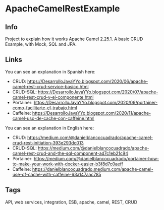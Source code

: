 # ApacheCamelRestExample

## Info

Project to explain how it works Apache Camel 2.25.1. A basic CRUD Example, with Mock, SQL and JPA. 

## Links

You can see an explanation in Spanish here: 

* CRUD: https://DesarrolloJavaYYo.blogspot.com/2020/06/apache-camel-rest-crud-service-basico.html
* CRUD-SQL: https://DesarrolloJavaYYo.blogspot.com/2020/07/apache-camel-rest-crud-y-el-componente.html
* Portainer: https://DesarrolloJavaYYo.blogspot.com/2020/09/portainer-como-facilitarte-el-trabajo.html
* Caffeine: https://DesarrolloJavaYYo.blogspot.com/2020/11/apache-camel-uso-de-cache-con-caffeine.html

You can see an explanation in English here: 

* CRUD: https://medium.com/@danielblancocuadrado/apache-camel-crud-rest-initiation-393e293dc013
* CRUD-SQL: https://medium.com/@danielblancocuadrado/apache-camel-rest-crud-and-the-sql-component-ad7c1eb21c94
* Portainer: https://medium.com/@danielblancocuadrado/portainer-how-to-make-your-work-with-docker-easier-b3f8d7c0aeff
* Caffeine: https://danielblancocuadrado.medium.com/apache-camel-use-of-cache-with-caffeine-63a147aac785

## Tags

API, web services, integration, ESB, apache, camel, REST, CRUD